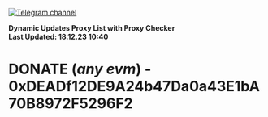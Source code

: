 [![Telegram channel](https://img.shields.io/endpoint?url=https://runkit.io/damiankrawczyk/telegram-badge/branches/master?url=https://t.me/n4z4v0d)](https://t.me/n4z4v0d) 

**Dynamic Updates Proxy List with Proxy Checker**  
**Last Updated: 18.12.23 10:40**

# DONATE (_any evm_) - 0xDEADf12DE9A24b47Da0a43E1bA70B8972F5296F2
